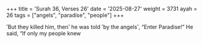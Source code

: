 +++
title = 'Surah 36, Verses 26'
date = '2025-08-27'
weight = 3731
ayah = 26
tags = ["angels", "paradise", "people"]
+++

˹But they killed him, then˺ he was told ˹by the angels˺, “Enter Paradise!” He said, “If only my people knew